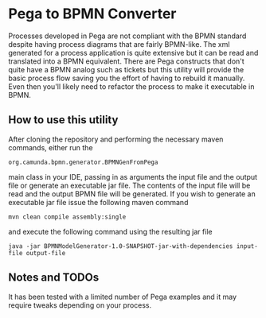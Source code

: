 # Pega to BPMN Converter
Processes developed in Pega are not compliant with the BPMN standard despite having process diagrams that are fairly BPMN-like. The xml generated for a process application is quite extensive but it can be read and translated into a BPMN equivalent. There are Pega constructs that don't quite have a BPMN analog such as tickets but this utility will provide the basic process flow saving you the effort of having to rebuild it manually. Even then you'll likely need to refactor the process to make it executable in BPMN.

## How to use this utility
After cloning the repository and performing the necessary maven commands, either run the

```org.camunda.bpmn.generator.BPMNGenFromPega```

main class in your IDE, passing in as arguments the input file and the output file or generate an executable jar file. The contents of the input file will be read and the output BPMN file will be generated. If you wish to generate an executable jar file issue the following maven command

```mvn clean compile assembly:single```

and execute the following command using the resulting jar file

```java -jar BPMNModelGenerator-1.0-SNAPSHOT-jar-with-dependencies input-file output-file```



## Notes and TODOs
It has been tested with a limited number of Pega examples and it may require tweaks depending on your process.
